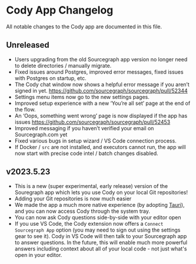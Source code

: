 <!--
###################################### READ ME ###########################################
### This changelog should always be read on `main` branch. Its contents on version     ###
### branches do not necessarily reflect the changes that have gone into that branch.   ###
### To update the changelog add your changes to the appropriate section under the      ###
### "Unreleased" heading.                                                              ###
##########################################################################################
-->

# Cody App Changelog

All notable changes to the Cody app are documented in this file.

<!-- START CHANGELOG -->

## Unreleased

* Users upgrading from the old Sourcegraph app version no longer need to delete directories / manually migrate.
* Fixed issues around Postgres, improved error messages, fixed issues with Postgres on startup, etc.
* The Cody chat window now shows a helpful error message if you aren’t signed in yet. https://github.com/sourcegraph/sourcegraph/pull/52344
* Settings menu items now go to the new settings pages.
* Improved setup experience with a new ‘You’re all set’ page at the end of the flow.
* An ‘Oops, something went wrong’ page is now displayed if the app has issues https://github.com/sourcegraph/sourcegraph/pull/52453
* Improved messaging if you haven’t verified your email on Sourcegraph.com yet
* Fixed various bugs in setup wizard / VS Code connection process.
* If Docker / `src` are not installed, and executors cannot run, the app will now start with precise code intel / batch changes disabled.

## v2023.5.23

* This is a new (super experimental, early release) version of the Souregraph app which lets you use Cody on your local Git repositories!
* Adding your Git repositories is now much easier
* We made the app a much more native experience (by adopting [Tauri](https://tauri.app)), and you can now access Cody through the system tray.
* You can now ask Cody questions side-by-side with your editor open
* If you use VS Code, the Cody extension now offers a `Connect Sourcegraph App` option (you may need to sign out using the settings gear to see it). Cody in VS Code will then talk to your Sourcegraph app to answer questions. In the future, this will enable much more powerful answers including context about all of your local code - not just what's open in your editor.
